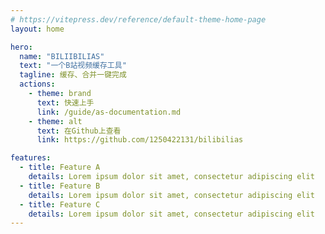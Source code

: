 ```yaml
---
# https://vitepress.dev/reference/default-theme-home-page
layout: home

hero:
  name: "BILIIBILIAS"
  text: "一个B站视频缓存工具"
  tagline: 缓存、合并一键完成
  actions:
    - theme: brand
      text: 快速上手
      link: /guide/as-documentation.md
    - theme: alt
      text: 在Github上查看  
      link: https://github.com/1250422131/bilibilias

features:
  - title: Feature A
    details: Lorem ipsum dolor sit amet, consectetur adipiscing elit
  - title: Feature B
    details: Lorem ipsum dolor sit amet, consectetur adipiscing elit
  - title: Feature C
    details: Lorem ipsum dolor sit amet, consectetur adipiscing elit
---
```


